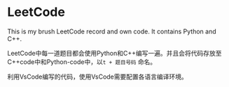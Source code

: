 # LeetCode
This is my brush LeetCode record and own code. It contains Python and C++.

LeetCode中每一道题目都会使用Python和C++编写一遍。并且会将代码存放至C++code中和Python-code中，以`t + 题目号码` 命名。


利用VsCode编写的代码，使用VsCode需要配置各语言编译环境。